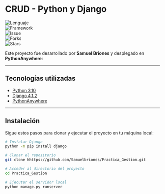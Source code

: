 # CRUD - Python y Django  

![Lenguaje](https://img.shields.io/badge/Python-3.10-orange)  
![Framework](https://img.shields.io/badge/Django-4.1.2-green)  
![Issue](https://img.shields.io/github/issues/IsaacJSandovalC/prueba-conocimiento?color=blue&label=Issues)  
![Forks](https://img.shields.io/github/forks/IsaacJSandovalC/prueba-conocimiento?color=yellow&label=Forks)  
![Stars](https://img.shields.io/github/stars/IsaacJSandovalC/prueba-conocimiento?style=social)  

Este proyecto fue desarrollado por **Samuel Briones** y desplegado en **PythonAnywhere**:  

---

## Tecnologías utilizadas  

- [Python 3.10](https://www.python.org/downloads/)  
- [Django 4.1.2](https://www.djangoproject.com/download/)  
- [PythonAnywhere](https://www.pythonanywhere.com/)  

---

## Instalación  

Sigue estos pasos para clonar y ejecutar el proyecto en tu máquina local:  

```bash
# Instalar Django
python -m pip install django

# Clonar el repositorio
git clone hhttps://github.com/Samuelbriones/Practica_Gestion.git

# Acceder al directorio del proyecto
cd Practica_Gestion

# Ejecutar el servidor local
python manage.py runserver

